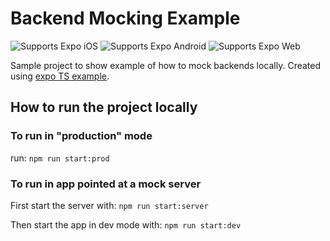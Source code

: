 # Backend Mocking Example

<p>
  <!-- iOS -->
  <img alt="Supports Expo iOS" longdesc="Supports Expo iOS" src="https://img.shields.io/badge/iOS-4630EB.svg?style=flat-square&logo=APPLE&labelColor=999999&logoColor=fff" />
  <!-- Android -->
  <img alt="Supports Expo Android" longdesc="Supports Expo Android" src="https://img.shields.io/badge/Android-4630EB.svg?style=flat-square&logo=ANDROID&labelColor=A4C639&logoColor=fff" />
  <!-- Web -->
  <img alt="Supports Expo Web" longdesc="Supports Expo Web" src="https://img.shields.io/badge/web-4630EB.svg?style=flat-square&logo=GOOGLE-CHROME&labelColor=4285F4&logoColor=fff" />
</p>

Sample project to show example of how to mock backends locally. Created using [expo TS example](https://github.com/expo/examples/tree/master/with-typescript).

## How to run the project locally

### To run in "production" mode

run: `npm run start:prod`


### To run in app pointed at a mock server

First start the server with: 
`npm run start:server`

Then start the app in dev mode with:
`npm run start:dev` 
